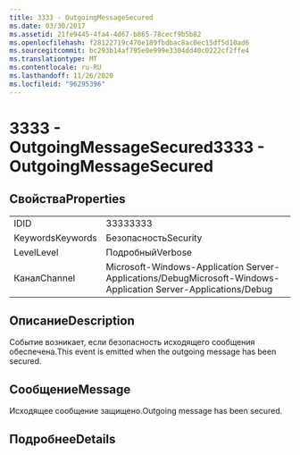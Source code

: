 ```yaml
---
title: 3333 - OutgoingMessageSecured
ms.date: 03/30/2017
ms.assetid: 21fe9445-4fa4-4d67-b865-78cecf9b5b82
ms.openlocfilehash: f28122719c470e189fbdbac8ac0ec15df5d10ad6
ms.sourcegitcommit: bc293b14af795e0e999e3304dd40c0222cf2ffe4
ms.translationtype: MT
ms.contentlocale: ru-RU
ms.lasthandoff: 11/26/2020
ms.locfileid: "96295396"
---
```

# <a name="3333---outgoingmessagesecured"></a><span data-ttu-id="98780-102">3333 - OutgoingMessageSecured</span><span class="sxs-lookup"><span data-stu-id="98780-102">3333 - OutgoingMessageSecured</span></span>

## <a name="properties"></a><span data-ttu-id="98780-103">Свойства</span><span class="sxs-lookup"><span data-stu-id="98780-103">Properties</span></span>  
  
|||  
|-|-|  
|<span data-ttu-id="98780-104">ID</span><span class="sxs-lookup"><span data-stu-id="98780-104">ID</span></span>|<span data-ttu-id="98780-105">3333</span><span class="sxs-lookup"><span data-stu-id="98780-105">3333</span></span>|  
|<span data-ttu-id="98780-106">Keywords</span><span class="sxs-lookup"><span data-stu-id="98780-106">Keywords</span></span>|<span data-ttu-id="98780-107">Безопасность</span><span class="sxs-lookup"><span data-stu-id="98780-107">Security</span></span>|  
|<span data-ttu-id="98780-108">Level</span><span class="sxs-lookup"><span data-stu-id="98780-108">Level</span></span>|<span data-ttu-id="98780-109">Подробный</span><span class="sxs-lookup"><span data-stu-id="98780-109">Verbose</span></span>|  
|<span data-ttu-id="98780-110">Канал</span><span class="sxs-lookup"><span data-stu-id="98780-110">Channel</span></span>|<span data-ttu-id="98780-111">Microsoft-Windows-Application Server-Applications/Debug</span><span class="sxs-lookup"><span data-stu-id="98780-111">Microsoft-Windows-Application Server-Applications/Debug</span></span>|  
  
## <a name="description"></a><span data-ttu-id="98780-112">Описание</span><span class="sxs-lookup"><span data-stu-id="98780-112">Description</span></span>  

 <span data-ttu-id="98780-113">Событие возникает, если безопасность исходящего сообщения обеспечена.</span><span class="sxs-lookup"><span data-stu-id="98780-113">This event is emitted when the outgoing message has been secured.</span></span>  
  
## <a name="message"></a><span data-ttu-id="98780-114">Сообщение</span><span class="sxs-lookup"><span data-stu-id="98780-114">Message</span></span>  

 <span data-ttu-id="98780-115">Исходящее сообщение защищено.</span><span class="sxs-lookup"><span data-stu-id="98780-115">Outgoing message has been secured.</span></span>  
  
## <a name="details"></a><span data-ttu-id="98780-116">Подробнее</span><span class="sxs-lookup"><span data-stu-id="98780-116">Details</span></span>
